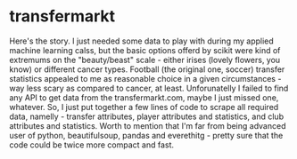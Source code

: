 # transfermarkt

Here's the story. I just needed some data to play with during my applied machine learning calss, but the basic options offerd by scikit were kind of extremums on the "beauty/beast" scale - either irises (lovely flowers, you know) or different cancer types. Football (the original one, soccer) transfer statistics appealed to me as reasonable choice in a given circumstances - way less scary as compared to cancer, at least. Unforunatelly I failed to find  any API to get data from the transfermarkt.com, maybe I just missed one, whatever. So, I just put together a few lines of code to scrape all required data, namelly - transfer attributes, player attributes and statistics, and club attributes and statistics. Worth to mention that I'm far from being advanced user of python, beautifulsoup, pandas and everethitg - pretty sure that the code could be twice more compact and fast.
